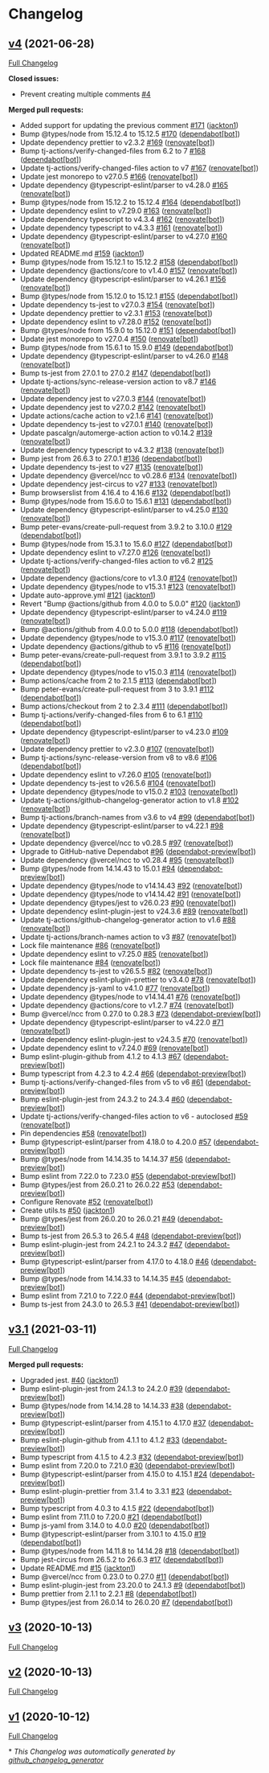 # Changelog

## [v4](https://github.com/tj-actions/coverage-reporter/tree/v4) (2021-06-28)

[Full Changelog](https://github.com/tj-actions/coverage-reporter/compare/v3.1...v4)

**Closed issues:**

- Prevent creating multiple comments  [\#4](https://github.com/tj-actions/coverage-reporter/issues/4)

**Merged pull requests:**

- Added support for updating the previous comment [\#171](https://github.com/tj-actions/coverage-reporter/pull/171) ([jackton1](https://github.com/jackton1))
- Bump @types/node from 15.12.4 to 15.12.5 [\#170](https://github.com/tj-actions/coverage-reporter/pull/170) ([dependabot[bot]](https://github.com/apps/dependabot))
- Update dependency prettier to v2.3.2 [\#169](https://github.com/tj-actions/coverage-reporter/pull/169) ([renovate[bot]](https://github.com/apps/renovate))
- Bump tj-actions/verify-changed-files from 6.2 to 7 [\#168](https://github.com/tj-actions/coverage-reporter/pull/168) ([dependabot[bot]](https://github.com/apps/dependabot))
- Update tj-actions/verify-changed-files action to v7 [\#167](https://github.com/tj-actions/coverage-reporter/pull/167) ([renovate[bot]](https://github.com/apps/renovate))
- Update jest monorepo to v27.0.5 [\#166](https://github.com/tj-actions/coverage-reporter/pull/166) ([renovate[bot]](https://github.com/apps/renovate))
- Update dependency @typescript-eslint/parser to v4.28.0 [\#165](https://github.com/tj-actions/coverage-reporter/pull/165) ([renovate[bot]](https://github.com/apps/renovate))
- Bump @types/node from 15.12.2 to 15.12.4 [\#164](https://github.com/tj-actions/coverage-reporter/pull/164) ([dependabot[bot]](https://github.com/apps/dependabot))
- Update dependency eslint to v7.29.0 [\#163](https://github.com/tj-actions/coverage-reporter/pull/163) ([renovate[bot]](https://github.com/apps/renovate))
- Update dependency typescript to v4.3.4 [\#162](https://github.com/tj-actions/coverage-reporter/pull/162) ([renovate[bot]](https://github.com/apps/renovate))
- Update dependency typescript to v4.3.3 [\#161](https://github.com/tj-actions/coverage-reporter/pull/161) ([renovate[bot]](https://github.com/apps/renovate))
- Update dependency @typescript-eslint/parser to v4.27.0 [\#160](https://github.com/tj-actions/coverage-reporter/pull/160) ([renovate[bot]](https://github.com/apps/renovate))
- Updated README.md [\#159](https://github.com/tj-actions/coverage-reporter/pull/159) ([jackton1](https://github.com/jackton1))
- Bump @types/node from 15.12.1 to 15.12.2 [\#158](https://github.com/tj-actions/coverage-reporter/pull/158) ([dependabot[bot]](https://github.com/apps/dependabot))
- Update dependency @actions/core to v1.4.0 [\#157](https://github.com/tj-actions/coverage-reporter/pull/157) ([renovate[bot]](https://github.com/apps/renovate))
- Update dependency @typescript-eslint/parser to v4.26.1 [\#156](https://github.com/tj-actions/coverage-reporter/pull/156) ([renovate[bot]](https://github.com/apps/renovate))
- Bump @types/node from 15.12.0 to 15.12.1 [\#155](https://github.com/tj-actions/coverage-reporter/pull/155) ([dependabot[bot]](https://github.com/apps/dependabot))
- Update dependency ts-jest to v27.0.3 [\#154](https://github.com/tj-actions/coverage-reporter/pull/154) ([renovate[bot]](https://github.com/apps/renovate))
- Update dependency prettier to v2.3.1 [\#153](https://github.com/tj-actions/coverage-reporter/pull/153) ([renovate[bot]](https://github.com/apps/renovate))
- Update dependency eslint to v7.28.0 [\#152](https://github.com/tj-actions/coverage-reporter/pull/152) ([renovate[bot]](https://github.com/apps/renovate))
- Bump @types/node from 15.9.0 to 15.12.0 [\#151](https://github.com/tj-actions/coverage-reporter/pull/151) ([dependabot[bot]](https://github.com/apps/dependabot))
- Update jest monorepo to v27.0.4 [\#150](https://github.com/tj-actions/coverage-reporter/pull/150) ([renovate[bot]](https://github.com/apps/renovate))
- Bump @types/node from 15.6.1 to 15.9.0 [\#149](https://github.com/tj-actions/coverage-reporter/pull/149) ([dependabot[bot]](https://github.com/apps/dependabot))
- Update dependency @typescript-eslint/parser to v4.26.0 [\#148](https://github.com/tj-actions/coverage-reporter/pull/148) ([renovate[bot]](https://github.com/apps/renovate))
- Bump ts-jest from 27.0.1 to 27.0.2 [\#147](https://github.com/tj-actions/coverage-reporter/pull/147) ([dependabot[bot]](https://github.com/apps/dependabot))
- Update tj-actions/sync-release-version action to v8.7 [\#146](https://github.com/tj-actions/coverage-reporter/pull/146) ([renovate[bot]](https://github.com/apps/renovate))
- Update dependency jest to v27.0.3 [\#144](https://github.com/tj-actions/coverage-reporter/pull/144) ([renovate[bot]](https://github.com/apps/renovate))
- Update dependency jest to v27.0.2 [\#142](https://github.com/tj-actions/coverage-reporter/pull/142) ([renovate[bot]](https://github.com/apps/renovate))
- Update actions/cache action to v2.1.6 [\#141](https://github.com/tj-actions/coverage-reporter/pull/141) ([renovate[bot]](https://github.com/apps/renovate))
- Update dependency ts-jest to v27.0.1 [\#140](https://github.com/tj-actions/coverage-reporter/pull/140) ([renovate[bot]](https://github.com/apps/renovate))
- Update pascalgn/automerge-action action to v0.14.2 [\#139](https://github.com/tj-actions/coverage-reporter/pull/139) ([renovate[bot]](https://github.com/apps/renovate))
- Update dependency typescript to v4.3.2 [\#138](https://github.com/tj-actions/coverage-reporter/pull/138) ([renovate[bot]](https://github.com/apps/renovate))
- Bump jest from 26.6.3 to 27.0.1 [\#136](https://github.com/tj-actions/coverage-reporter/pull/136) ([dependabot[bot]](https://github.com/apps/dependabot))
- Update dependency ts-jest to v27 [\#135](https://github.com/tj-actions/coverage-reporter/pull/135) ([renovate[bot]](https://github.com/apps/renovate))
- Update dependency @vercel/ncc to v0.28.6 [\#134](https://github.com/tj-actions/coverage-reporter/pull/134) ([renovate[bot]](https://github.com/apps/renovate))
- Update dependency jest-circus to v27 [\#133](https://github.com/tj-actions/coverage-reporter/pull/133) ([renovate[bot]](https://github.com/apps/renovate))
- Bump browserslist from 4.16.4 to 4.16.6 [\#132](https://github.com/tj-actions/coverage-reporter/pull/132) ([dependabot[bot]](https://github.com/apps/dependabot))
- Bump @types/node from 15.6.0 to 15.6.1 [\#131](https://github.com/tj-actions/coverage-reporter/pull/131) ([dependabot[bot]](https://github.com/apps/dependabot))
- Update dependency @typescript-eslint/parser to v4.25.0 [\#130](https://github.com/tj-actions/coverage-reporter/pull/130) ([renovate[bot]](https://github.com/apps/renovate))
- Bump peter-evans/create-pull-request from 3.9.2 to 3.10.0 [\#129](https://github.com/tj-actions/coverage-reporter/pull/129) ([dependabot[bot]](https://github.com/apps/dependabot))
- Bump @types/node from 15.3.1 to 15.6.0 [\#127](https://github.com/tj-actions/coverage-reporter/pull/127) ([dependabot[bot]](https://github.com/apps/dependabot))
- Update dependency eslint to v7.27.0 [\#126](https://github.com/tj-actions/coverage-reporter/pull/126) ([renovate[bot]](https://github.com/apps/renovate))
- Update tj-actions/verify-changed-files action to v6.2 [\#125](https://github.com/tj-actions/coverage-reporter/pull/125) ([renovate[bot]](https://github.com/apps/renovate))
- Update dependency @actions/core to v1.3.0 [\#124](https://github.com/tj-actions/coverage-reporter/pull/124) ([renovate[bot]](https://github.com/apps/renovate))
- Update dependency @types/node to v15.3.1 [\#123](https://github.com/tj-actions/coverage-reporter/pull/123) ([renovate[bot]](https://github.com/apps/renovate))
- Update auto-approve.yml [\#121](https://github.com/tj-actions/coverage-reporter/pull/121) ([jackton1](https://github.com/jackton1))
- Revert "Bump @actions/github from 4.0.0 to 5.0.0" [\#120](https://github.com/tj-actions/coverage-reporter/pull/120) ([jackton1](https://github.com/jackton1))
- Update dependency @typescript-eslint/parser to v4.24.0 [\#119](https://github.com/tj-actions/coverage-reporter/pull/119) ([renovate[bot]](https://github.com/apps/renovate))
- Bump @actions/github from 4.0.0 to 5.0.0 [\#118](https://github.com/tj-actions/coverage-reporter/pull/118) ([dependabot[bot]](https://github.com/apps/dependabot))
- Update dependency @types/node to v15.3.0 [\#117](https://github.com/tj-actions/coverage-reporter/pull/117) ([renovate[bot]](https://github.com/apps/renovate))
- Update dependency @actions/github to v5 [\#116](https://github.com/tj-actions/coverage-reporter/pull/116) ([renovate[bot]](https://github.com/apps/renovate))
- Bump peter-evans/create-pull-request from 3.9.1 to 3.9.2 [\#115](https://github.com/tj-actions/coverage-reporter/pull/115) ([dependabot[bot]](https://github.com/apps/dependabot))
- Update dependency @types/node to v15.0.3 [\#114](https://github.com/tj-actions/coverage-reporter/pull/114) ([renovate[bot]](https://github.com/apps/renovate))
- Bump actions/cache from 2 to 2.1.5 [\#113](https://github.com/tj-actions/coverage-reporter/pull/113) ([dependabot[bot]](https://github.com/apps/dependabot))
- Bump peter-evans/create-pull-request from 3 to 3.9.1 [\#112](https://github.com/tj-actions/coverage-reporter/pull/112) ([dependabot[bot]](https://github.com/apps/dependabot))
- Bump actions/checkout from 2 to 2.3.4 [\#111](https://github.com/tj-actions/coverage-reporter/pull/111) ([dependabot[bot]](https://github.com/apps/dependabot))
- Bump tj-actions/verify-changed-files from 6 to 6.1 [\#110](https://github.com/tj-actions/coverage-reporter/pull/110) ([dependabot[bot]](https://github.com/apps/dependabot))
- Update dependency @typescript-eslint/parser to v4.23.0 [\#109](https://github.com/tj-actions/coverage-reporter/pull/109) ([renovate[bot]](https://github.com/apps/renovate))
- Update dependency prettier to v2.3.0 [\#107](https://github.com/tj-actions/coverage-reporter/pull/107) ([renovate[bot]](https://github.com/apps/renovate))
- Bump tj-actions/sync-release-version from v8 to v8.6 [\#106](https://github.com/tj-actions/coverage-reporter/pull/106) ([dependabot[bot]](https://github.com/apps/dependabot))
- Update dependency eslint to v7.26.0 [\#105](https://github.com/tj-actions/coverage-reporter/pull/105) ([renovate[bot]](https://github.com/apps/renovate))
- Update dependency ts-jest to v26.5.6 [\#104](https://github.com/tj-actions/coverage-reporter/pull/104) ([renovate[bot]](https://github.com/apps/renovate))
- Update dependency @types/node to v15.0.2 [\#103](https://github.com/tj-actions/coverage-reporter/pull/103) ([renovate[bot]](https://github.com/apps/renovate))
- Update tj-actions/github-changelog-generator action to v1.8 [\#102](https://github.com/tj-actions/coverage-reporter/pull/102) ([renovate[bot]](https://github.com/apps/renovate))
- Bump tj-actions/branch-names from v3.6 to v4 [\#99](https://github.com/tj-actions/coverage-reporter/pull/99) ([dependabot[bot]](https://github.com/apps/dependabot))
- Update dependency @typescript-eslint/parser to v4.22.1 [\#98](https://github.com/tj-actions/coverage-reporter/pull/98) ([renovate[bot]](https://github.com/apps/renovate))
- Update dependency @vercel/ncc to v0.28.5 [\#97](https://github.com/tj-actions/coverage-reporter/pull/97) ([renovate[bot]](https://github.com/apps/renovate))
- Upgrade to GitHub-native Dependabot [\#96](https://github.com/tj-actions/coverage-reporter/pull/96) ([dependabot-preview[bot]](https://github.com/apps/dependabot-preview))
- Update dependency @vercel/ncc to v0.28.4 [\#95](https://github.com/tj-actions/coverage-reporter/pull/95) ([renovate[bot]](https://github.com/apps/renovate))
- Bump @types/node from 14.14.43 to 15.0.1 [\#94](https://github.com/tj-actions/coverage-reporter/pull/94) ([dependabot-preview[bot]](https://github.com/apps/dependabot-preview))
- Update dependency @types/node to v14.14.43 [\#92](https://github.com/tj-actions/coverage-reporter/pull/92) ([renovate[bot]](https://github.com/apps/renovate))
- Update dependency @types/node to v14.14.42 [\#91](https://github.com/tj-actions/coverage-reporter/pull/91) ([renovate[bot]](https://github.com/apps/renovate))
- Update dependency @types/jest to v26.0.23 [\#90](https://github.com/tj-actions/coverage-reporter/pull/90) ([renovate[bot]](https://github.com/apps/renovate))
- Update dependency eslint-plugin-jest to v24.3.6 [\#89](https://github.com/tj-actions/coverage-reporter/pull/89) ([renovate[bot]](https://github.com/apps/renovate))
- Update tj-actions/github-changelog-generator action to v1.6 [\#88](https://github.com/tj-actions/coverage-reporter/pull/88) ([renovate[bot]](https://github.com/apps/renovate))
- Update tj-actions/branch-names action to v3 [\#87](https://github.com/tj-actions/coverage-reporter/pull/87) ([renovate[bot]](https://github.com/apps/renovate))
- Lock file maintenance [\#86](https://github.com/tj-actions/coverage-reporter/pull/86) ([renovate[bot]](https://github.com/apps/renovate))
- Update dependency eslint to v7.25.0 [\#85](https://github.com/tj-actions/coverage-reporter/pull/85) ([renovate[bot]](https://github.com/apps/renovate))
- Lock file maintenance [\#84](https://github.com/tj-actions/coverage-reporter/pull/84) ([renovate[bot]](https://github.com/apps/renovate))
- Update dependency ts-jest to v26.5.5 [\#82](https://github.com/tj-actions/coverage-reporter/pull/82) ([renovate[bot]](https://github.com/apps/renovate))
- Update dependency eslint-plugin-prettier to v3.4.0 [\#78](https://github.com/tj-actions/coverage-reporter/pull/78) ([renovate[bot]](https://github.com/apps/renovate))
- Update dependency js-yaml to v4.1.0 [\#77](https://github.com/tj-actions/coverage-reporter/pull/77) ([renovate[bot]](https://github.com/apps/renovate))
- Update dependency @types/node to v14.14.41 [\#76](https://github.com/tj-actions/coverage-reporter/pull/76) ([renovate[bot]](https://github.com/apps/renovate))
- Update dependency @actions/core to v1.2.7 [\#74](https://github.com/tj-actions/coverage-reporter/pull/74) ([renovate[bot]](https://github.com/apps/renovate))
- Bump @vercel/ncc from 0.27.0 to 0.28.3 [\#73](https://github.com/tj-actions/coverage-reporter/pull/73) ([dependabot-preview[bot]](https://github.com/apps/dependabot-preview))
- Update dependency @typescript-eslint/parser to v4.22.0 [\#71](https://github.com/tj-actions/coverage-reporter/pull/71) ([renovate[bot]](https://github.com/apps/renovate))
- Update dependency eslint-plugin-jest to v24.3.5 [\#70](https://github.com/tj-actions/coverage-reporter/pull/70) ([renovate[bot]](https://github.com/apps/renovate))
- Update dependency eslint to v7.24.0 [\#69](https://github.com/tj-actions/coverage-reporter/pull/69) ([renovate[bot]](https://github.com/apps/renovate))
- Bump eslint-plugin-github from 4.1.2 to 4.1.3 [\#67](https://github.com/tj-actions/coverage-reporter/pull/67) ([dependabot-preview[bot]](https://github.com/apps/dependabot-preview))
- Bump typescript from 4.2.3 to 4.2.4 [\#66](https://github.com/tj-actions/coverage-reporter/pull/66) ([dependabot-preview[bot]](https://github.com/apps/dependabot-preview))
- Bump tj-actions/verify-changed-files from v5 to v6 [\#61](https://github.com/tj-actions/coverage-reporter/pull/61) ([dependabot-preview[bot]](https://github.com/apps/dependabot-preview))
- Bump eslint-plugin-jest from 24.3.2 to 24.3.4 [\#60](https://github.com/tj-actions/coverage-reporter/pull/60) ([dependabot-preview[bot]](https://github.com/apps/dependabot-preview))
- Update tj-actions/verify-changed-files action to v6 - autoclosed [\#59](https://github.com/tj-actions/coverage-reporter/pull/59) ([renovate[bot]](https://github.com/apps/renovate))
- Pin dependencies [\#58](https://github.com/tj-actions/coverage-reporter/pull/58) ([renovate[bot]](https://github.com/apps/renovate))
- Bump @typescript-eslint/parser from 4.18.0 to 4.20.0 [\#57](https://github.com/tj-actions/coverage-reporter/pull/57) ([dependabot-preview[bot]](https://github.com/apps/dependabot-preview))
- Bump @types/node from 14.14.35 to 14.14.37 [\#56](https://github.com/tj-actions/coverage-reporter/pull/56) ([dependabot-preview[bot]](https://github.com/apps/dependabot-preview))
- Bump eslint from 7.22.0 to 7.23.0 [\#55](https://github.com/tj-actions/coverage-reporter/pull/55) ([dependabot-preview[bot]](https://github.com/apps/dependabot-preview))
- Bump @types/jest from 26.0.21 to 26.0.22 [\#53](https://github.com/tj-actions/coverage-reporter/pull/53) ([dependabot-preview[bot]](https://github.com/apps/dependabot-preview))
- Configure Renovate [\#52](https://github.com/tj-actions/coverage-reporter/pull/52) ([renovate[bot]](https://github.com/apps/renovate))
- Create utils.ts [\#50](https://github.com/tj-actions/coverage-reporter/pull/50) ([jackton1](https://github.com/jackton1))
- Bump @types/jest from 26.0.20 to 26.0.21 [\#49](https://github.com/tj-actions/coverage-reporter/pull/49) ([dependabot-preview[bot]](https://github.com/apps/dependabot-preview))
- Bump ts-jest from 26.5.3 to 26.5.4 [\#48](https://github.com/tj-actions/coverage-reporter/pull/48) ([dependabot-preview[bot]](https://github.com/apps/dependabot-preview))
- Bump eslint-plugin-jest from 24.2.1 to 24.3.2 [\#47](https://github.com/tj-actions/coverage-reporter/pull/47) ([dependabot-preview[bot]](https://github.com/apps/dependabot-preview))
- Bump @typescript-eslint/parser from 4.17.0 to 4.18.0 [\#46](https://github.com/tj-actions/coverage-reporter/pull/46) ([dependabot-preview[bot]](https://github.com/apps/dependabot-preview))
- Bump @types/node from 14.14.33 to 14.14.35 [\#45](https://github.com/tj-actions/coverage-reporter/pull/45) ([dependabot-preview[bot]](https://github.com/apps/dependabot-preview))
- Bump eslint from 7.21.0 to 7.22.0 [\#44](https://github.com/tj-actions/coverage-reporter/pull/44) ([dependabot-preview[bot]](https://github.com/apps/dependabot-preview))
- Bump ts-jest from 24.3.0 to 26.5.3 [\#41](https://github.com/tj-actions/coverage-reporter/pull/41) ([dependabot-preview[bot]](https://github.com/apps/dependabot-preview))

## [v3.1](https://github.com/tj-actions/coverage-reporter/tree/v3.1) (2021-03-11)

[Full Changelog](https://github.com/tj-actions/coverage-reporter/compare/v3...v3.1)

**Merged pull requests:**

- Upgraded jest. [\#40](https://github.com/tj-actions/coverage-reporter/pull/40) ([jackton1](https://github.com/jackton1))
- Bump eslint-plugin-jest from 24.1.3 to 24.2.0 [\#39](https://github.com/tj-actions/coverage-reporter/pull/39) ([dependabot-preview[bot]](https://github.com/apps/dependabot-preview))
- Bump @types/node from 14.14.28 to 14.14.33 [\#38](https://github.com/tj-actions/coverage-reporter/pull/38) ([dependabot-preview[bot]](https://github.com/apps/dependabot-preview))
- Bump @typescript-eslint/parser from 4.15.1 to 4.17.0 [\#37](https://github.com/tj-actions/coverage-reporter/pull/37) ([dependabot-preview[bot]](https://github.com/apps/dependabot-preview))
- Bump eslint-plugin-github from 4.1.1 to 4.1.2 [\#33](https://github.com/tj-actions/coverage-reporter/pull/33) ([dependabot-preview[bot]](https://github.com/apps/dependabot-preview))
- Bump typescript from 4.1.5 to 4.2.3 [\#32](https://github.com/tj-actions/coverage-reporter/pull/32) ([dependabot-preview[bot]](https://github.com/apps/dependabot-preview))
- Bump eslint from 7.20.0 to 7.21.0 [\#30](https://github.com/tj-actions/coverage-reporter/pull/30) ([dependabot-preview[bot]](https://github.com/apps/dependabot-preview))
- Bump @typescript-eslint/parser from 4.15.0 to 4.15.1 [\#24](https://github.com/tj-actions/coverage-reporter/pull/24) ([dependabot-preview[bot]](https://github.com/apps/dependabot-preview))
- Bump eslint-plugin-prettier from 3.1.4 to 3.3.1 [\#23](https://github.com/tj-actions/coverage-reporter/pull/23) ([dependabot-preview[bot]](https://github.com/apps/dependabot-preview))
- Bump typescript from 4.0.3 to 4.1.5 [\#22](https://github.com/tj-actions/coverage-reporter/pull/22) ([dependabot[bot]](https://github.com/apps/dependabot))
- Bump eslint from 7.11.0 to 7.20.0 [\#21](https://github.com/tj-actions/coverage-reporter/pull/21) ([dependabot[bot]](https://github.com/apps/dependabot))
- Bump js-yaml from 3.14.0 to 4.0.0 [\#20](https://github.com/tj-actions/coverage-reporter/pull/20) ([dependabot[bot]](https://github.com/apps/dependabot))
- Bump @typescript-eslint/parser from 3.10.1 to 4.15.0 [\#19](https://github.com/tj-actions/coverage-reporter/pull/19) ([dependabot[bot]](https://github.com/apps/dependabot))
- Bump @types/node from 14.11.8 to 14.14.28 [\#18](https://github.com/tj-actions/coverage-reporter/pull/18) ([dependabot[bot]](https://github.com/apps/dependabot))
- Bump jest-circus from 26.5.2 to 26.6.3 [\#17](https://github.com/tj-actions/coverage-reporter/pull/17) ([dependabot[bot]](https://github.com/apps/dependabot))
- Update README.md [\#15](https://github.com/tj-actions/coverage-reporter/pull/15) ([jackton1](https://github.com/jackton1))
- Bump @vercel/ncc from 0.23.0 to 0.27.0 [\#11](https://github.com/tj-actions/coverage-reporter/pull/11) ([dependabot[bot]](https://github.com/apps/dependabot))
- Bump eslint-plugin-jest from 23.20.0 to 24.1.3 [\#9](https://github.com/tj-actions/coverage-reporter/pull/9) ([dependabot[bot]](https://github.com/apps/dependabot))
- Bump prettier from 2.1.1 to 2.2.1 [\#8](https://github.com/tj-actions/coverage-reporter/pull/8) ([dependabot[bot]](https://github.com/apps/dependabot))
- Bump @types/jest from 26.0.14 to 26.0.20 [\#7](https://github.com/tj-actions/coverage-reporter/pull/7) ([dependabot[bot]](https://github.com/apps/dependabot))

## [v3](https://github.com/tj-actions/coverage-reporter/tree/v3) (2020-10-13)

[Full Changelog](https://github.com/tj-actions/coverage-reporter/compare/v2...v3)

## [v2](https://github.com/tj-actions/coverage-reporter/tree/v2) (2020-10-13)

[Full Changelog](https://github.com/tj-actions/coverage-reporter/compare/v1...v2)

## [v1](https://github.com/tj-actions/coverage-reporter/tree/v1) (2020-10-12)

[Full Changelog](https://github.com/tj-actions/coverage-reporter/compare/862943734f75027cf2aabe7936d962b0afaa790a...v1)



\* *This Changelog was automatically generated by [github_changelog_generator](https://github.com/github-changelog-generator/github-changelog-generator)*
